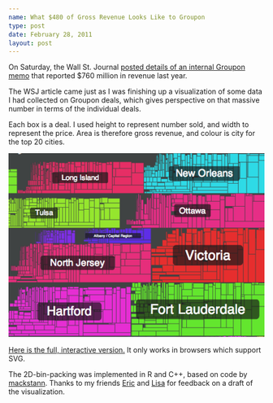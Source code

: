 ```yaml
---
name: What $480 of Gross Revenue Looks Like to Groupon
type: post
date: February 28, 2011
layout: post
---
```

On Saturday, the Wall St. Journal [posted details of an internal Groupon memo](http:/online.wsj.com/article/SB10001424052748703408604576164641411042376.html) that reported $760 million in revenue last year.

The WSJ article came just as I was finishing up a visualization of some data I had collected on Groupon deals, which gives perspective on that massive number in terms of the individual deals.

Each box is a deal. I used height to represent number sold, and width to represent the price. Area is therefore gross revenue, and colour is city for the top 20 cities.

![Groupon Sales Visualization](gpvis.png)

[Here is the full, interactive version.](http://gpvis.bitaesthetics.com) It only works in browsers which support SVG.

The 2D-bin-packing was implemented in R and C++, based on code by [mackstann](https://github.com/mackstann/binpack). Thanks to my friends [Eric](http://www.getinpulse.com/) and [Lisa](http://www.lisazhang.ca/) for feedback on a draft of the visualization.


